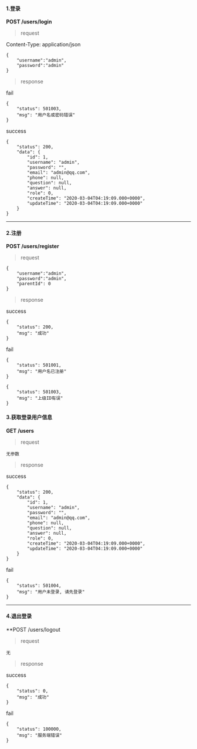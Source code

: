 #### 1.登录

**POST /users/login**

> request

Content-Type: application/json

```
{
	"username":"admin",
	"password":"admin"
}
```
> response

fail
```
{
    "status": 501003,
    "msg": "用户名或密码错误"
}
```

success
```
{
    "status": 200,
    "data": {
        "id": 1,
        "username": "admin",
        "password": "",
        "email": "admin@qq.com",
        "phone": null,
        "question": null,
        "answer": null,
        "role": 0,
        "createTime": "2020-03-04T04:19:09.000+0000",
        "updateTime": "2020-03-04T04:19:09.000+0000"
    }
}
```


-------

#### 2.注册
**POST /users/register**

> request

```
{
	"username":"admin",
	"password":"admin",
	"parentId": 0
}
```


> response

success
```
{
    "status": 200,
    "msg": "成功"
}
```


fail
```
{
    "status": 501001,
    "msg": "用户名已注册"
}
```
```
{
    "status": 501003,
    "msg": "上级ID有误"
}
```


#### 3.获取登录用户信息
**GET /users**

> request

```
无参数
```
> response

success
```
{
    "status": 200,
    "data": {
        "id": 1,
        "username": "admin",
        "password": "",
        "email": "admin@qq.com",
        "phone": null,
        "question": null,
        "answer": null,
        "role": 0,
        "createTime": "2020-03-04T04:19:09.000+0000",
        "updateTime": "2020-03-04T04:19:09.000+0000"
    }
}
```

fail
```
{
    "status": 501004,
    "msg": "用户未登录, 请先登录"
}

```

------


#### 4.退出登录
**POST /users/logout

> request

```
无
```

> response

success

```
{
    "status": 0,
    "msg": "成功"
}
```

fail
```
{
    "status": 100000,
    "msg": "服务端错误"
}
```
